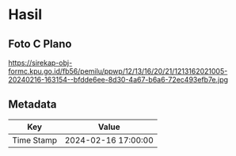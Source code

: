# Hasil

## Foto C Plano

https://sirekap-obj-formc.kpu.go.id/fb56/pemilu/ppwp/12/13/16/20/21/1213162021005-20240216-163154--bfdde6ee-8d30-4a67-b6a6-72ec493efb7e.jpg


## Metadata

| Key        | Value               |
| ---------- | ------------------- |
| Time Stamp | 2024-02-16 17:00:00 |



